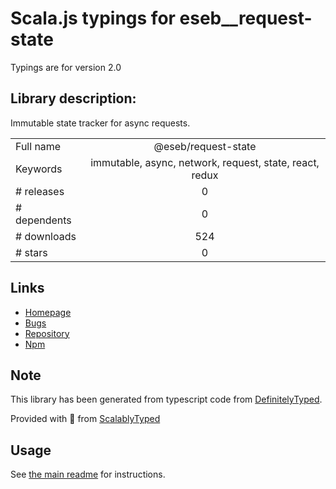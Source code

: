 
# Scala.js typings for eseb__request-state

Typings are for version 2.0

## Library description:
Immutable state tracker for async requests.

|                    |                 |
| ------------------ | :-------------: |
| Full name          | @eseb/request-state |
| Keywords           | immutable, async, network, request, state, react, redux |
| # releases         | 0 |
| # dependents       | 0 |
| # downloads        | 524 |
| # stars            | 0 |

## Links
- [Homepage](https://github.com/eseb/request-state#readme)
- [Bugs](https://github.com/eseb/request-state/issues)
- [Repository](https://github.com/eseb/request-state)
- [Npm](https://www.npmjs.com/package/%40eseb%2Frequest-state)
    


## Note
This library has been generated from typescript code from [DefinitelyTyped](https://definitelytyped.org).

Provided with :purple_heart: from [ScalablyTyped](https://github.com/oyvindberg/ScalablyTyped)

## Usage
See [the main readme](../../readme.md) for instructions.


